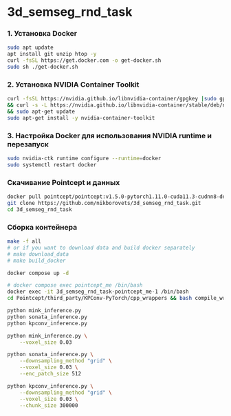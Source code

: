 # 3d_semseg_rnd_task

### 1. Установка Docker
```bash
sudo apt update
apt install git unzip htop -y
curl -fsSL https://get.docker.com -o get-docker.sh
sudo sh ./get-docker.sh
```
### 2. Установка NVIDIA Container Toolkit
```bash
curl -fsSL https://nvidia.github.io/libnvidia-container/gpgkey |sudo gpg --dearmor -o /usr/share/keyrings/nvidia-container-toolkit-keyring.gpg \
&& curl -s -L https://nvidia.github.io/libnvidia-container/stable/deb/nvidia-container-toolkit.list | sed 's#deb https://#deb [signed-by=/usr/share/keyrings/nvidia-container-toolkit-keyring.gpg] https://#g' | sudo tee /etc/apt/sources.list.d/nvidia-container-toolkit.list \
&& sudo apt-get update
sudo apt-get install -y nvidia-container-toolkit
```
### 3. Настройка Docker для использования NVIDIA runtime и перезапуск
```bash
sudo nvidia-ctk runtime configure --runtime=docker
sudo systemctl restart docker
```

### Скачивание Pointcept и данных
```bash
docker pull pointcept/pointcept:v1.5.0-pytorch1.11.0-cuda11.3-cudnn8-devel
git clone https://github.com/nikborovets/3d_semseg_rnd_task.git
cd 3d_semseg_rnd_task
```

### Сборка контейнера
```bash
make -f all
# or if you want to download data and build docker separately
# make download_data
# make build_docker

docker compose up -d

# docker compose exec pointcept_me /bin/bash
docker exec -it 3d_semseg_rnd_task-pointcept_me-1 /bin/bash
cd Pointcept/third_party/KPConv-PyTorch/cpp_wrappers && bash compile_wrappers.sh && cd ../../../../

python mink_inference.py
python sonata_inference.py
python kpconv_inference.py

python mink_inference.py \
    --voxel_size 0.03

python sonata_inference.py \
    --downsampling_method "grid" \
    --voxel_size 0.03 \
    --enc_patch_size 512

python kpconv_inference.py \
    --downsampling_method "grid" \
    --voxel_size 0.03 \
    --chunk_size 300000

```
